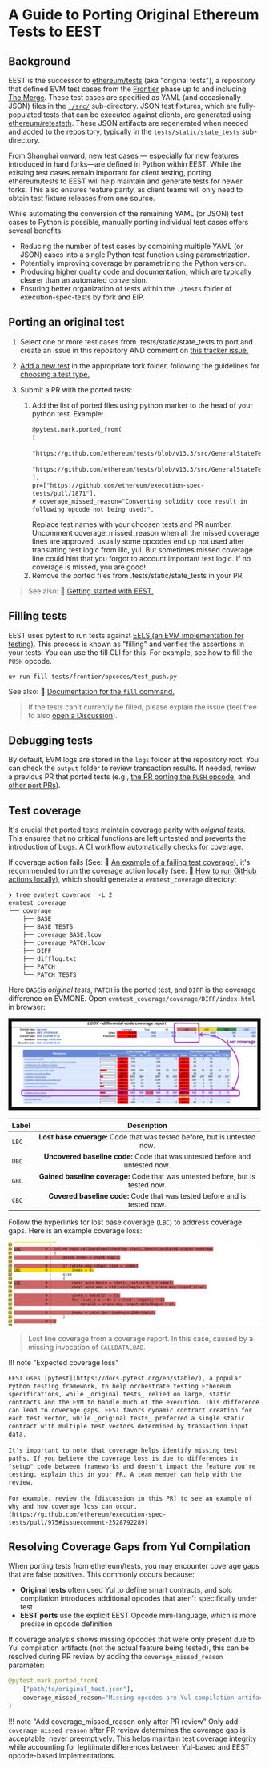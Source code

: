 # A Guide to Porting Original Ethereum Tests to EEST

## Background

EEST is the successor to [ethereum/tests](https://github.com/ethereum/tests) (aka "original tests"), a repository that defined EVM test cases from the [Frontier](https://ethereum.org/en/history/#frontier) phase up to and including [The Merge](https://ethereum.org/en/history/#paris). These test cases are specified as YAML (and occasionally JSON) files in the [`./src/`](https://github.com/ethereum/tests/tree/develop/src) sub-directory. JSON test fixtures, which are fully-populated tests that can be executed against clients, are generated using [ethereum/retesteth](https://github.com/ethereum/retesteth). These JSON artifacts are regenerated when needed and added to the repository, typically in the [`tests/static/state_tests`](https://github.com/ethereum/execution-spec-tests/tree/main/tests/static/state_tests) sub-directory.

From [Shanghai](https://ethereum.org/en/history/#shapella) onward, new test cases — especially for new features introduced in hard forks—are defined in Python within EEST. While the existing test cases remain important for client testing, porting ethereum/tests to EEST will help maintain and generate tests for newer forks. This also ensures feature parity, as client teams will only need to obtain test fixture releases from one source.

While automating the conversion of the remaining YAML (or JSON) test cases to Python is possible, manually porting individual test cases offers several benefits:

- Reducing the number of test cases by combining multiple YAML (or JSON) cases into a single Python test function using parametrization.
- Potentially improving coverage by parametrizing the Python version.
- Producing higher quality code and documentation, which are typically clearer than an automated conversion.
- Ensuring better organization of tests within the `./tests` folder of execution-spec-tests by fork and EIP.

## Porting an original test

1. Select one or more test cases from .tests/static/state_tests to port and create an issue in this repository AND comment on [this tracker issue.](https://github.com/ethereum/execution-spec-tests/issues/972)

2. [Add a new test](../writing_tests/index.md) in the appropriate fork folder, following the guidelines for [choosing a test type.](../writing_tests/types_of_tests.md#deciding-on-a-test-type)

3. Submit a PR with the ported tests:

     1. Add the list of ported files using python marker to the head of your python test. Example:
         ```
         @pytest.mark.ported_from(
        [
            "https://github.com/ethereum/tests/blob/v13.3/src/GeneralStateTestsFiller/stCreateTest/CREATE_ContractSuicideDuringInit_ThenStoreThenReturnFiller.json",
            "https://github.com/ethereum/tests/blob/v13.3/src/GeneralStateTestsFiller/stCreateTest/CREATE_ContractSuicideDuringInit_WithValueFiller.json",
        ],
        pr=["https://github.com/ethereum/execution-spec-tests/pull/1871"],
        # coverage_missed_reason="Converting solidity code result in following opcode not being used:",
        ```
        Replace test names with your choosen tests and PR number.
        Uncomment coverage_missed_reason when all the missed coverage lines are approved, usually some opcodes end up not used after translating test logic from lllc, yul.
        But sometimes missed coverage line could hint that you forgot to account important test logic.
        If no coverage is missed, you are good!
     2. Remove the ported files from .tests/static/state_tests in your PR

> See also: 📄 [Getting started with EEST.](../getting_started/repository_overview.md)

## Filling tests

EEST uses pytest to run tests against [EELS (an EVM implementation for testing)](https://github.com/ethereum/execution-specs). This process is known as "filling" and verifies the assertions in your tests. You can use the fill CLI for this. For example, see how to fill the `PUSH` opcode.

```shell
uv run fill tests/frontier/opcodes/test_push.py
```

See also: 📄 [Documentation for the `fill` command.](../filling_tests/filling_tests_command_line.md)

> If the tests can't currently be filled, please explain the issue (feel free to also [open a Discussion](https://github.com/ethereum/execution-spec-tests/discussions/new?category=general)).

## Debugging tests

By default, EVM logs are stored in the `logs` folder at the repository root. You can check the `output` folder to review transaction results. If needed, review a previous PR that ported tests (e.g., [the PR porting the `PUSH` opcode](https://github.com/ethereum/execution-spec-tests/pull/975), and [other port PRs](https://github.com/ethereum/execution-spec-tests/pulls?q=is%3Apr+label%3Aport)).

## Test coverage

It's crucial that ported tests maintain coverage parity with _original tests_. This ensures that no critical functions are left untested and prevents the introduction of bugs. A CI workflow automatically checks for coverage.

If coverage action fails (See: 📄 [An example of a failing test coverage](https://github.com/ethereum/execution-spec-tests/actions/runs/13037332959/job/36370897481)), it's recommended to run the coverage action locally (see: 📄 [How to run GitHub actions locally](./test_actions_locally.md)), which should generate a `evmtest_coverage` directory:

```console
❯ tree evmtest_coverage  -L 2
evmtest_coverage
└── coverage
    ├── BASE
    ├── BASE_TESTS
    ├── coverage_BASE.lcov
    ├── coverage_PATCH.lcov
    ├── DIFF
    ├── difflog.txt
    ├── PATCH
    └── PATCH_TESTS
```

Here `BASE`is _original tests_, `PATCH` is the ported test, and `DIFF` is the coverage difference on EVMONE. Open `evmtest_coverage/coverage/DIFF/index.html` in browser:

![Annotated coverage](../img/annotated-coverage.jpg)

| Label |                                   Description                                   |
| ----- | :-----------------------------------------------------------------------------: |
| `LBC` |    **Lost base coverage:** Code that was tested before, but is untested now.    |
| `UBC` |  **Uncovered baseline code:** Code that was untested before and untested now.   |
| `GBC` | **Gained baseline coverage:** Code that was untested before, but is tested now. |
| `CBC` |    **Covered baseline code:** Code that was tested before and is tested now.    |

Follow the hyperlinks for lost base coverage (`LBC`) to address coverage gaps. Here is an example coverage loss:

![Missing original coverage](../img/original-coverage-loss.png)

> Lost line coverage from a coverage report. In this case, caused by a missing invocation of `CALLDATALOAD`.

!!! note "Expected coverage loss"

    EEST uses [pytest](https://docs.pytest.org/en/stable/), a popular Python testing framework, to help orchestrate testing Ethereum specifications, while _original tests_ relied on large, static contracts and the EVM to handle much of the execution. This difference can lead to coverage gaps. EEST favors dynamic contract creation for each test vector, while _original tests_ preferred a single static contract with multiple test vectors determined by transaction input data.

    It's important to note that coverage helps identify missing test paths. If you believe the coverage loss is due to differences in "setup" code between frameworks and doesn't impact the feature you're testing, explain this in your PR. A team member can help with the review.

    For example, review the [discussion in this PR] to see an example of why and how coverage loss can occur.(https://github.com/ethereum/execution-spec-tests/pull/975#issuecomment-2528792289)

## Resolving Coverage Gaps from Yul Compilation

When porting tests from ethereum/tests, you may encounter coverage gaps that are false positives. This commonly occurs because:

- **Original tests** often used Yul to define smart contracts, and solc compilation introduces additional opcodes that aren't specifically under test
- **EEST ports** use the explicit EEST Opcode mini-language, which is more precise in opcode definition

If coverage analysis shows missing opcodes that were only present due to Yul compilation artifacts (not the actual feature being tested), this can be resolved during PR review by adding the `coverage_missed_reason` parameter:

```python
@pytest.mark.ported_from(
    ["path/to/original_test.json"],
    coverage_missed_reason="Missing opcodes are Yul compilation artifacts, not part of tested feature"
)
```

!!! note "Add coverage_missed_reason only after PR review"
    Only add `coverage_missed_reason` after PR review determines the coverage gap is acceptable, never preemptively. This helps maintain test coverage integrity while accounting for legitimate differences between Yul-based and EEST opcode-based implementations.
